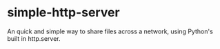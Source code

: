 # simple-http-server
An quick and simple way to share files across a network, using Python's built in http.server.

